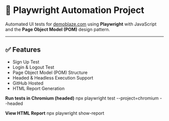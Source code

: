 # 🚀 Playwright Automation Project

Automated UI tests for [demoblaze.com](https://www.demoblaze.com/) using **Playwright** with JavaScript and the **Page Object Model (POM)** design pattern.

---

## ✅ Features

-  Sign Up Test  
-  Login & Logout Test  
-  Page Object Model (POM) Structure  
-  Headed & Headless Execution Support  
-  GitHub Hosted  
-  HTML Report Generation

**Run tests in Chromium (headed)**
npx playwright test --project=chromium --headed


**View HTML Report**
npx playwright show-report
